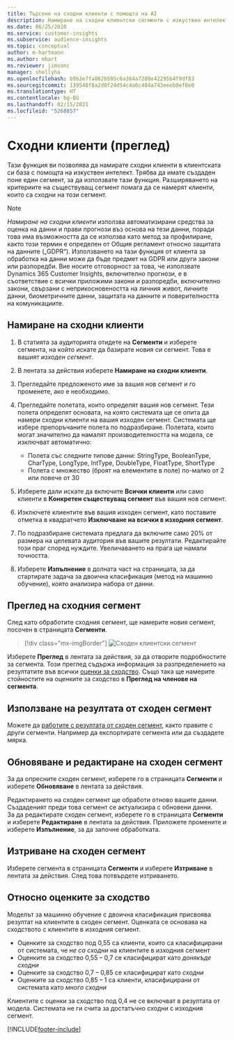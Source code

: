 ```yaml
---
title: Търсене на сходни клиенти с помощта на AI
description: Намиране на сходни клиентски сегменти с изкуствен интелект.
ms.date: 06/25/2020
ms.service: customer-insights
ms.subservice: audience-insights
ms.topic: conceptual
author: m-hartmann
ms.author: mhart
ms.reviewer: jimsonc
manager: shellyha
ms.openlocfilehash: b9b2e7fa862b595c6a364a7208e42295b4f9df83
ms.sourcegitcommit: 139548f8a2d0f24d54c4a6c404a743eeeb8ef8e0
ms.translationtype: HT
ms.contentlocale: bg-BG
ms.lasthandoff: 02/15/2021
ms.locfileid: "5268857"
---
```

# <a name="similar-customers-preview"></a>Сходни клиенти (преглед)

Тази функция ви позволява да намирате сходни клиенти в клиентската си база с помощта на изкуствен интелект. Трябва да имате създаден поне един сегмент, за да използвате тази функция. Разширяването на критериите на съществуващ сегмент помага да се намерят клиенти, които са сходни на този сегмент.

> [!NOTE]
> *Намиране на сходни клиенти* използва автоматизирани средства за оценка на данни и прави прогнози въз основа на тези данни, поради това има възможността да се използва като метод за профилиране, както този термин е определен от Общия регламент относно защитата на данните („GDPR“). Използването на тази функция от клиента за обработка на данни може да бъде предмет на GDPR или други закони или разпоредби. Вие носите отговорност за това, че използвате Dynamics 365 Customer Insights, включително прогнози, е в съответствие с всички приложими закони и разпоредби, включително закони, свързани с неприкосновеността на личния живот, личните данни, биометричните данни, защитата на данните и поверителността на комуникациите.

## <a name="finding-similar-customers"></a>Намиране на сходни клиенти

1. В статията за аудиторията отидете на **Сегменти** и изберете сегмента, на който искате да базирате новия си сегмент. Това е вашият *изходен сегмент*.

1. В лентата за действия изберете **Намиране на сходни клиенти**.

1. Прегледайте предложеното име за вашия нов сегмент и го променете, ако е необходимо.

1. Прегледайте полетата, които определят вашия нов сегмент. Тези полета определят основата, на която системата ще се опита да намери сходни клиенти на вашия изходен сегмент. Системата ще избере препоръчаните полета по подразбиране.
  Полетата, които могат значително да намалят производителността на модела, се изключват автоматично:
  
   - Полета със следните типове данни: StringType, BooleanType, CharType, LongType, IntType, DoubleType, FloatType, ShortType
   - Полета с множество (броят на елементите в поле) по-малко от 2 или повече от 30

1. Изберете дали искате да включите **Всички клиенти** или само клиенти в **Конкретен съществуващ сегмент** във вашия нов сегмент.

1. Изключете клиентите във вашия изходен сегмент, като поставите отметка в квадратчето **Изключване на всички в изходния сегмент**.

1. По подразбиране системата предлага да включите само 20% от размера на целевата аудитория във вашите резултати. Редактирайте този праг според нуждите. Увеличаването на прага ще намали точността.

1. Изберете **Изпълнение** в долната част на страницата, за да стартирате задача за двоична класификация (метод на машинно обучение), която анализира набора от данни.

## <a name="view-the-similar-segment"></a>Преглед на сходния сегмент

След като обработите сходния сегмент, ще намерите новия сегмент, посочен в страницата **Сегменти**.

> [!div class="mx-imgBorder"]
> ![Сходен клиентски сегмент](media/expanded-segment.png "Сходен клиентски сегмент")

Изберете **Преглед** в лентата за действия, за да отворите подробностите за сегмента. Този преглед съдържа информация за разпределението на резултатите във всички [оценки за сходство](#about-similarity-scores). Също така ще намерите стойностите на оценките за сходство в **Преглед на членове на сегмента**.

## <a name="use-the-output-of-a-similar-segment"></a>Използване на резултата от сходен сегмент

Можете да [работите с резултата от сходен сегмент](segments.md), както правите с други сегменти. Например да експортирате сегмента или да създадете мярка.

## <a name="refresh-and-edit-a-similar-segment"></a>Обновяване и редактиране на сходен сегмент

За да опресните сходен сегмент, изберете го в страницата **Сегменти** и изберете **Обновяване** в лентата за действия.

Редактирането на сходен сегмент ще обработи отново вашите данни. Създаденият преди това сегмент се актуализира с обновени данни.    
За да редактирате сходен сегмент, изберете го в страницата **Сегменти** и изберете **Редактиране** в лентата за действия. Приложете промените и изберете **Изпълнение**, за да започне обработката.

## <a name="delete-a-similar-segment"></a>Изтриване на сходен сегмент

Изберете сегмента в страницата **Сегменти** и изберете **Изтриване** в лентата за действия. След това потвърдете изтриването.

## <a name="about-similarity-scores"></a>Относно оценките за сходство

Моделът за машинно обучение с двоична класификация присвоява резултат на клиентите в сходен сегмент. Оценката се основава на сходството с клиентите в изходния сегмент.

- Оценките за сходство под 0,55 са клиенти, които са класифицирани от системата, че *не са сходни* на клиентите в изходния сегмент
- Оценките за сходство 0,55 – 0,7 се класифицират като *донякъде сходни*
- Оценките за сходство 0,7 – 0,85 се класифицират като *сходни*
- Оценките за сходство 0,85 – 1 са клиенти, класифицирани от системата като *много сходни*

Клиентите с оценки за сходство под 0,4 не се включват в резултата от модела. Системата не ги счита за достатъчно сходни с изходния сегмент.


[!INCLUDE[footer-include](../includes/footer-banner.md)]